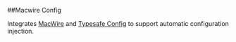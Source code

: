 ##Macwire Config

Integrates [MacWire](https://github.com/adamw/macwire) and [Typesafe Config](https://github.com/typesafehub/config) to support automatic configuration injection. 
